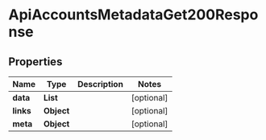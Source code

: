 

# ApiAccountsMetadataGet200Response


## Properties

| Name | Type | Description | Notes |
|------------ | ------------- | ------------- | -------------|
|**data** | **List** |  |  [optional] |
|**links** | **Object** |  |  [optional] |
|**meta** | **Object** |  |  [optional] |



